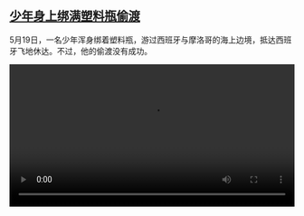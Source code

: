 <!--1621601224000-->
[少年身上绑满塑料瓶偷渡](https://www.dw.com/zh/%E5%B0%91%E5%B9%B4%E8%BA%AB%E4%B8%8A%E7%BB%91%E6%BB%A1%E5%A1%91%E6%96%99%E7%93%B6%E5%81%B7%E6%B8%A1/a-57607287)
------

<p>5月19日，一名少年浑身绑着塑料瓶，游过西班牙与摩洛哥的海上边境，抵达西班牙飞地休达。不过，他的偷渡没有成功。</small></p><video src="https://tvdownloaddw-a.akamaihd.net/dwtv_video/flv/vdt_zh/2021/bchi210521_001_4c4c4bchi_210521_morrocanboy_sd_sor.mp4" controls style="width:100%"></video>
